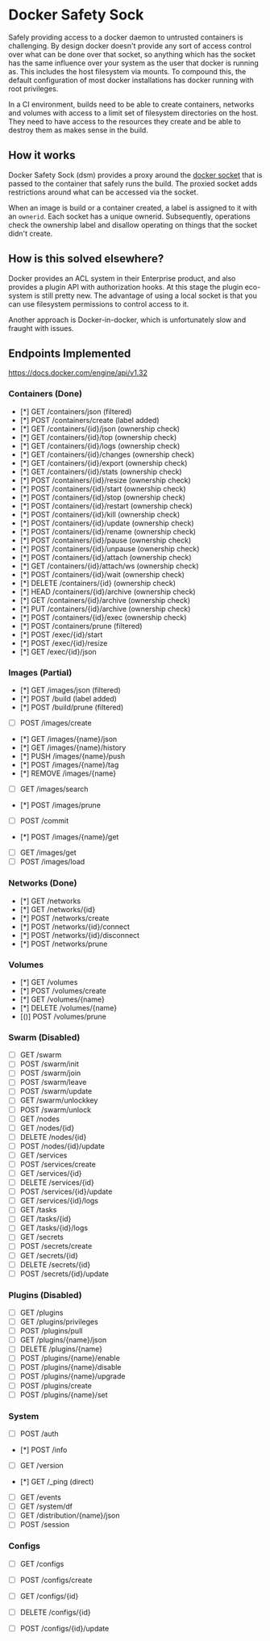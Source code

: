 # Docker Safety Sock

Safely providing access to a docker daemon to untrusted containers is challenging. By design docker doesn't provide any sort of access control over what can be done over that socket, so anything which has the socket has the same influence over your system as the user that docker is running as. This includes the host filesystem via mounts. To compound this, the default configuration of most docker installations has docker running with root privileges.

In a CI environment, builds need to be able to create containers, networks and volumes with access to a limit set of filesystem directories on the host. They need to have access to the resources they create and be able to destroy them as makes sense in the build.

## How it works

Docker Safety Sock (dsm) provides a proxy around the [docker socket]() that is passed to the container that safely runs the build. The proxied socket adds restrictions around what can be accessed via the socket.

When an image is build or a container created, a label is assigned to it with an `ownerid`. Each socket has a unique ownerid. Subsequently, operations check the ownership label and disallow operating on things that the socket didn't create.

## How is this solved elsewhere?

Docker provides an ACL system in their Enterprise product, and also provides a plugin API with authorization hooks. At this stage the plugin eco-system is still pretty new. The advantage of using a local socket is that you can use filesystem permissions to control access to it.

Another approach is Docker-in-docker, which is unfortunately slow and fraught with issues.


## Endpoints Implemented

https://docs.docker.com/engine/api/v1.32

### Containers (Done)

- [*] GET /containers/json (filtered)
- [*] POST /containers/create (label added)
- [*] GET /containers/{id}/json (ownership check)
- [*] GET /containers/{id}/top (ownership check)
- [*] GET /containers/{id}/logs (ownership check)
- [*] GET /containers/{id}/changes (ownership check)
- [*] GET /containers/{id}/export (ownership check)
- [*] GET /containers/{id}/stats (ownership check)
- [*] POST /containers/{id}/resize (ownership check)
- [*] POST /containers/{id}/start (ownership check)
- [*] POST /containers/{id}/stop (ownership check)
- [*] POST /containers/{id}/restart (ownership check)
- [*] POST /containers/{id}/kill (ownership check)
- [*] POST /containers/{id}/update (ownership check)
- [*] POST /containers/{id}/rename (ownership check)
- [*] POST /containers/{id}/pause (ownership check)
- [*] POST /containers/{id}/unpause (ownership check)
- [*] POST /containers/{id}/attach (ownership check)
- [*] GET /containers/{id}/attach/ws (ownership check)
- [*] POST /containers/{id}/wait (ownership check)
- [*] DELETE /containers/{id} (ownership check)
- [*] HEAD /containers/{id}/archive (ownership check)
- [*] GET /containers/{id}/archive (ownership check)
- [*] PUT /containers/{id}/archive (ownership check)
- [*] POST /containers/{id}/exec (ownership check)
- [*] POST /containers/prune (filtered)
- [*] POST /exec/{id}/start
- [*] POST /exec/{id}/resize
- [*] GET /exec/{id}/json

### Images (Partial)

- [*] GET /images/json (filtered)
- [*] POST /build (label added)
- [*] POST /build/prune  (filtered)
- [ ] POST /images/create
- [*] GET /images/{name}/json
- [*] GET /images/{name}/history
- [*] PUSH /images/{name}/push
- [*] POST  /images/{name}/tag
- [*] REMOVE /images/{name}
- [ ] GET /images/search
- [*] POST /images/prune
- [ ] POST /commit
- [*] POST /images/{name}/get
- [ ] GET /images/get
- [ ] POST /images/load

### Networks (Done)

- [*] GET /networks
- [*] GET /networks/{id}
- [*] POST /networks/create
- [*] POST /networks/{id}/connect
- [*] POST /networks/{id}/disconnect
- [*] POST /networks/prune

### Volumes

- [*] GET /volumes
- [*] POST /volumes/create
- [*] GET /volumes/{name}
- [*] DELETE /volumes/{name}
- [()] POST /volumes/prune

### Swarm (Disabled)

- [ ] GET /swarm
- [ ] POST /swarm/init
- [ ] POST /swarm/join
- [ ] POST  /swarm/leave
- [ ] POST /swarm/update
- [ ] GET /swarm/unlockkey
- [ ] POST /swarm/unlock
- [ ] GET /nodes
- [ ] GET /nodes/{id}
- [ ] DELETE /nodes/{id}
- [ ] POST /nodes/{id}/update
- [ ] GET /services
- [ ] POST /services/create
- [ ] GET /services/{id}
- [ ] DELETE /services/{id}
- [ ] POST /services/{id}/update
- [ ] GET /services/{id}/logs
- [ ] GET /tasks
- [ ] GET /tasks/{id}
- [ ] GET /tasks/{id}/logs
- [ ] GET /secrets
- [ ] POST /secrets/create
- [ ] GET /secrets/{id}
- [ ] DELETE /secrets/{id}
- [ ] POST /secrets/{id}/update

### Plugins (Disabled)

- [ ] GET /plugins
- [ ] GET /plugins/privileges
- [ ] POST /plugins/pull
- [ ] GET /plugins/{name}/json
- [ ] DELETE /plugins/{name}
- [ ] POST /plugins/{name}/enable
- [ ] POST /plugins/{name}/disable
- [ ] POST /plugins/{name}/upgrade
- [ ] POST /plugins/create
- [ ] POST /plugins/{name}/set

### System

- [ ] POST /auth
- [*] POST /info
- [ ] GET /version
- [*] GET /_ping (direct)
- [ ] GET /events
- [ ] GET /system/df
- [ ] GET /distribution/{name}/json
- [ ] POST /session

### Configs

- [ ] GET /configs
- [ ] POST /configs/create
- [ ] GET /configs/{id}
- [ ] DELETE /configs/{id}
- [ ] POST /configs/{id}/update


